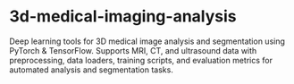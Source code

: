 # 3d-medical-imaging-analysis
Deep learning tools for 3D medical image analysis and segmentation using PyTorch &amp; TensorFlow. Supports MRI, CT, and ultrasound data with preprocessing, data loaders, training scripts, and evaluation metrics for automated analysis and segmentation tasks.

